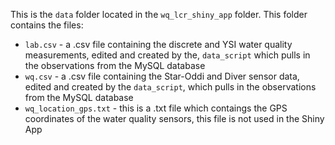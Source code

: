 This is the `data` folder located in the `wq_lcr_shiny_app` folder. This folder contains the files:  
  
- `lab.csv` - a .csv file containing the discrete and YSI water quality measurements, edited and created by the, `data_script` which pulls in the observations from the MySQL database 
- `wq.csv` - a .csv file containing the Star-Oddi and Diver sensor data, edited and created by the `data_script`, which pulls in the observations from the MySQL database  
- `wq_location_gps.txt` - this is a .txt file which contaings the GPS coordinates of the water quality sensors, this file is not used in the Shiny App  
